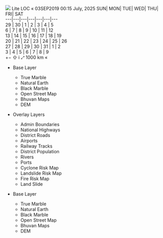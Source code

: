 ![](https://mosdac.gov.in/live/lite/img/transparent_mosdac_rapid.png) Lite
LOC
«
03SEP2019 00:15
July, 2025
SUN| MON| TUE| WED| THU| FRI| SAT  
---|---|---|---|---|---|---  
29 | 30 | 1 | 2 | 3 | 4 | 5  
6 | 7 | 8 | 9 | 10 | 11 | 12  
13 | 14 | 15 | 16 | 17 | 18 | 19  
20 | 21 | 22 | 23 | 24 | 25 | 26  
27 | 28 | 29 | 30 | 31 | 1 | 2  
3 | 4 | 5 | 6 | 7 | 8 | 9  
+−
⇧
i
⤢
1000 km
«
  * Base Layer
    * True Marble
    * Natural Earth
    * Black Marble
    * Open Street Map
    * Bhuvan Maps
    * DEM


  * Overlay Layers
    * Admin Boundaries
    * National Highways
    * District Roads
    * Airports
    * Railway Tracks
    * District Population
    * Rivers
    * Ports
    * Cyclone Risk Map
    * Landslide Risk Map
    * Fire Risk Map
    * Land Slide
  * Base Layer
    * True Marble
    * Natural Earth
    * Black Marble
    * Open Street Map
    * Bhuvan Maps
    * DEM


